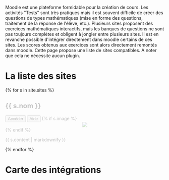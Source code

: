 ---
---

Moodle est une plateforme formidable pour la création de cours.
Les activités "Tests" sont très pratiques mais il est souvent difficile de créer des questions de types mathématiques (mise en forme des questions, traitement de la réponse de l'élève, etc.).
Plusieurs sites proposent des exercices mathématiques interactifs, mais les banques de questions ne sont pas toujours complètes et obligent à jongler entre plusieurs sites. Il est en revanche possible d'intégrer directement dans moodle certains de ces sites. Les scores obtenus aux exercices sont alors directement remontés dans moodle. Cette page propose une liste de sites compatibles. A noter que cela ne nécessite aucun plugin.

# La liste des sites

{% for s in site.sites %}
<div {% if s.wip %} style="opacity:0.25;" {% endif %}>
  <h2 id="site-{{ s.slug }}">{{ s.nom }}</h2>
  <a href="{{ s.lien }}"><button>Accéder</button></a> <a href="{{ s.aide }}"><button>Aide</button></a>
  {% if s.image %}<center><a href="./sites/images/{{s.slug}}.png"><img src="./sites/images/{{s.slug}}.png" style="max-height:300px;max-width:500px;" /></a></center>{% endif %}
  <p>{{ s.content | markdownify }}</p>
</div>
{% endfor %}

# Carte des intégrations

<script src="./neo4jd3/d3.min.js"></script>
<script src="./neo4jd3/neo4jd3.js"></script>
<link href="./neo4jd3/neo4jd3.min.css" rel="stylesheet" />
<div id="map" style="height:500px">
</div>
<script>
  new Neo4jd3('#map', {
  images: {
    "Moodle": "./sites/icons/moodle.png",
    {% for s in site.sites %}
      "{{ s.slug }}": "./sites/icons/{{ s.slug }}.png",
    {% endfor %}
  },
  neo4jData: {
    "results": [
      {
        "columns": ["user", "entity"],
        "data": [
          {
            "graph": {
              "nodes": [
                {
                  "id": "Moodle",
                  "labels": ["Moodle"],
                  "properties": { }
                },
                {% for s in site.sites %}
                  {% unless s.wip %}
                  {
                    "id": "{{ s.slug }}",
                    "labels": ["{{ s.slug }}"],
                    "properties": { }
                  },
                  {% endunless %}
                {% endfor %}
              ],
              "relationships": [
                {% for s in site.sites %}
                  {% unless s.wip %}
                    {
                      "id": "link-{{ s.slug }}",
                      // "type": "DEVELOPES",
                      "startNode": "{{ s.slug }}",
                      "endNode": "Moodle",
                      "properties": { }
                    },
                  {% endunless %}
                {% endfor %}
                /*{
                  "id": "7",
                  "type": "DEVELOPES",
                  "startNode": "1",
                  "endNode": "8",
                  "properties": {
                    "from": 1470002400000
                  }
                }*/
              ]
            }
          }
        ]
      }
    ],
    "errors": []
  },
  onNodeClick: function(node) {
    location.hash = '#site-' + node.id;
  },
  onNodeDoubleClick: function(node) {
    
  }
});
</script>